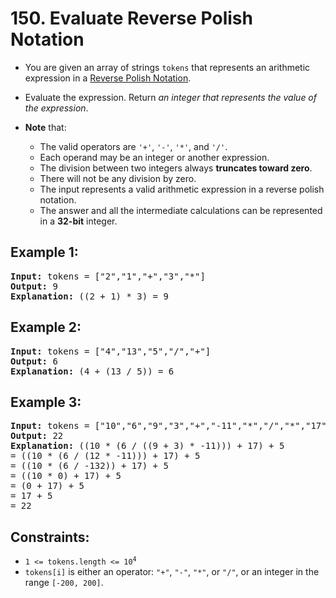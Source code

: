 # 150. Evaluate Reverse Polish Notation
  
- You are given an array of strings `tokens` that represents an arithmetic expression in a [Reverse Polish Notation](http://en.wikipedia.org/wiki/Reverse_Polish_notation).
- Evaluate the expression. Return _an integer that represents the value of the expression_.

- **Note** that:
  - The valid operators are `'+'`, `'-'`, `'*'`, and `'/'`.
  - Each operand may be an integer or another expression.
  - The division between two integers always **truncates toward zero**.
  - There will not be any division by zero.
  - The input represents a valid arithmetic expression in a reverse polish notation.
  - The answer and all the intermediate calculations can be represented in a **32-bit** integer.



## Example 1:
<pre>
<b>Input:</b> tokens = ["2","1","+","3","*"]
<b>Output:</b> 9
<b>Explanation:</b> ((2 + 1) * 3) = 9
</pre>

## Example 2:
<pre>
<b>Input:</b> tokens = ["4","13","5","/","+"]
<b>Output:</b> 6
<b>Explanation:</b> (4 + (13 / 5)) = 6
</pre>

## Example 3:
<pre>
<b>Input:</b> tokens = ["10","6","9","3","+","-11","*","/","*","17","+","5","+"]
<b>Output:</b> 22
<b>Explanation:</b> ((10 * (6 / ((9 + 3) * -11))) + 17) + 5
= ((10 * (6 / (12 * -11))) + 17) + 5
= ((10 * (6 / -132)) + 17) + 5
= ((10 * 0) + 17) + 5
= (0 + 17) + 5
= 17 + 5
= 22
</pre>

## Constraints:

- <code>1 <= tokens.length <= 10<sup>4</sup></code>
- `tokens[i]` is either an operator: `"+"`, `"-"`, `"*"`, or `"/"`, or an integer in the range `[-200, 200]`.

